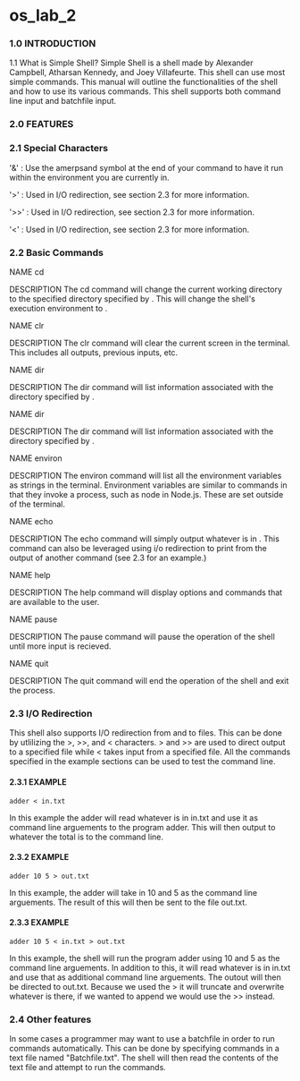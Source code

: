 # os_lab_2

### 1.0 INTRODUCTION

1.1 What is Simple Shell?
Simple Shell is a shell made by Alexander Campbell, Atharsan Kennedy, and Joey
Villafeurte. This shell can use most simple commands. This manual will outline
the functionalities of the shell and how to use its various commands. This shell
supports both command line input and batchfile input.

### 2.0 FEATURES

### 2.1 Special Characters

  '&' : Use the amerpsand symbol at the end of your command to have it run within
    the environment you are currently in.

  '>' : Used in I/O redirection, see section 2.3 for more information.

  '>>' : Used in I/O redirection, see section 2.3 for more information.

  '<' : Used in I/O redirection, see section 2.3 for more information.

### 2.2 Basic Commands
  NAME cd <directory>

  DESCRIPTION
    The cd command will change the current working directory to the specified
  directory specified by <directory>. This will change the shell's execution
  environment to <directory>.

  NAME clr

  DESCRIPTION
    The clr command will clear the current screen in the terminal. This includes
    all outputs, previous inputs, etc.

  NAME dir <directory>

  DESCRIPTION
    The dir command will list information associated with the directory specified
  by <directory>.

  NAME dir <directory>

  DESCRIPTION
    The dir command will list information associated with the directory specified
  by <directory>.

  NAME environ

  DESCRIPTION
    The environ command will list all the environment variables as strings in the
  terminal. Environment variables are similar to commands in that they invoke a
  process, such as node in Node.js. These are set outside of the terminal.

  NAME echo <comment>

  DESCRIPTION
    The echo command will simply output whatever is in <comment>. This command can
  also be leveraged using i/o redirection to print from the output of another
  command (see 2.3 for an example.)

  NAME help

  DESCRIPTION
    The help command will display options and commands that are available to the user.

  NAME pause

  DESCRIPTION
    The pause command will pause the operation of the shell until more input is
  recieved.

  NAME quit

  DESCRIPTION
    The quit command will end the operation of the shell and exit the process.

### 2.3 I/O Redirection
  This shell also supports I/O redirection from and to files. This can be done by
  utlilizing the >, >>, and < characters. > and >> are used to direct
  output to a specified file while < takes input from a specified file. All the
  commands specified in the example sections can be used to test the command line.

  #### 2.3.1 EXAMPLE

  `adder < in.txt`

  In this example the adder will read whatever is in in.txt and use it as command
  line arguements to the program adder. This will then output to whatever the total
  is to the command line.

  #### 2.3.2 EXAMPLE

  `adder 10 5 > out.txt`

  In this example, the adder will take in 10 and 5 as the command line arguements.
  The result of this will then be sent to the file out.txt.

  #### 2.3.3 EXAMPLE

  `adder 10 5 < in.txt > out.txt`

  In this example, the shell will run the program adder using 10 and 5 as the
  command line arguements. In addition to this, it will read whatever is in in.txt
  and use that as additional command line arguements. The outout will then be directed
  to out.txt. Because we used the > it will truncate and overwrite whatever
  is there, if we wanted to append we would use the >> instead.

### 2.4 Other features
  In some cases a programmer may want to use a batchfile in order to run commands
  automatically. This can be done by specifying commands in a text file named
  "Batchfile.txt". The shell will then read the contents of the text file and
  attempt to run the commands.
